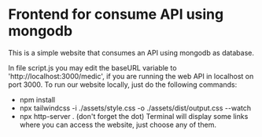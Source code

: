 # Frontend for consume API using mongodb

This is a simple website that consumes an API using mongodb as database.

In file script.js you may edit the baseURL variable to 'http://localhost:3000/medic', if you are running the web API in localhost on port 3000.
To run our website locally, just do the following commands:
- npm install
- npx tailwindcss -i ./assets/style.css -o ./assets/dist/output.css --watch
- npx http-server . (don't forget the dot)
Terminal will display some links where you can access the website, just choose any of them.

